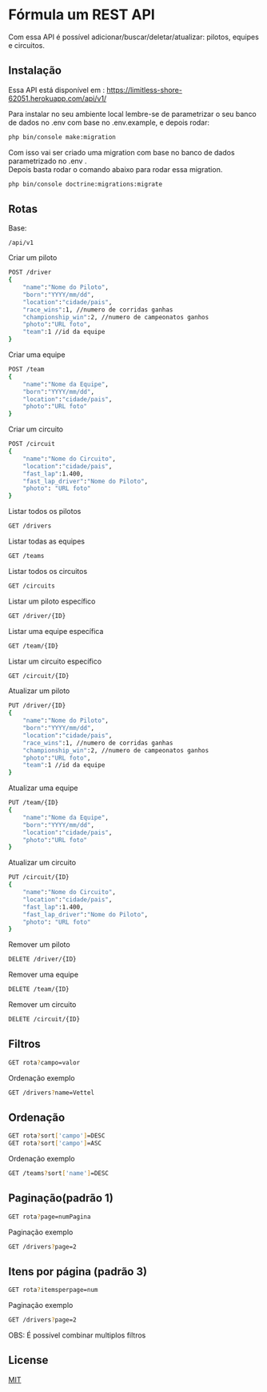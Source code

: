 # Fórmula um REST API

Com essa API é possível adicionar/buscar/deletar/atualizar:  pilotos, equipes e circuitos.

## Instalação

Essa API está disponível em : 
[https://limitless-shore-62051.herokuapp.com/api/v1/
](https://limitless-shore-62051.herokuapp.com/api/v1/)

Para instalar no seu ambiente local lembre-se de parametrizar o seu banco de dados no .env com base no .env.example, e depois rodar:

```bash
php bin/console make:migration
```
Com isso vai ser criado uma migration com base no banco de dados parametrizado no .env .\
Depois basta rodar o comando abaixo para rodar essa migration.
```bash
php bin/console doctrine:migrations:migrate
```

## Rotas
Base:
``` 
/api/v1
```
Criar um piloto 
```bash
POST /driver
{
	"name":"Nome do Piloto",
	"born":"YYYY/mm/dd",
	"location":"cidade/pais",
	"race_wins":1, //numero de corridas ganhas
	"championship_win":2, //numero de campeonatos ganhos
	"photo":"URL foto",
	"team":1 //id da equipe
}
```
Criar uma equipe
```bash
POST /team
{
	"name":"Nome da Equipe",
	"born":"YYYY/mm/dd",
	"location":"cidade/pais",
	"photo":"URL foto"
}
```
Criar um circuito
```bash
POST /circuit
{
	"name":"Nome do Circuito",
	"location":"cidade/pais",
	"fast_lap":1.400,
	"fast_lap_driver":"Nome do Piloto",
	"photo": "URL foto"
}
```
Listar todos os pilotos
```bash
GET /drivers
```
Listar todas as equipes
```bash
GET /teams
```
Listar todos os circuitos
```bash
GET /circuits
```
Listar um piloto específico
```bash
GET /driver/{ID}
```
Listar uma equipe específica
```bash
GET /team/{ID}
```
Listar um circuito específico
```bash
GET /circuit/{ID}
```
Atualizar um piloto 
```bash
PUT /driver/{ID}
{
	"name":"Nome do Piloto",
	"born":"YYYY/mm/dd",
	"location":"cidade/pais",
	"race_wins":1, //numero de corridas ganhas
	"championship_win":2, //numero de campeonatos ganhos
	"photo":"URL foto",
	"team":1 //id da equipe
}
```
Atualizar uma equipe
```bash
PUT /team/{ID}
{
	"name":"Nome da Equipe",
	"born":"YYYY/mm/dd",
	"location":"cidade/pais",
	"photo":"URL foto"
}
```
Atualizar um circuito
```bash
PUT /circuit/{ID}
{
	"name":"Nome do Circuito",
	"location":"cidade/pais",
	"fast_lap":1.400,
	"fast_lap_driver":"Nome do Piloto",
	"photo": "URL foto"
}
```
Remover um piloto 
```bash
DELETE /driver/{ID}
```
Remover uma equipe 
```bash
DELETE /team/{ID}
```
Remover um circuito
```bash
DELETE /circuit/{ID}
```

## Filtros
```bash
GET rota?campo=valor
```
Ordenação exemplo
```bash
GET /drivers?name=Vettel
```

## Ordenação
```bash
GET rota?sort['campo']=DESC
GET rota?sort['campo']=ASC
```
Ordenação exemplo
```bash
GET /teams?sort['name']=DESC
```

## Paginação(padrão 1)
```bash
GET rota?page=numPagina
```
Paginação exemplo
```bash
GET /drivers?page=2
```

## Itens por página (padrão 3)
```bash
GET rota?itemsperpage=num
```
Paginação exemplo
```bash
GET /drivers?page=2
```
OBS: É possível combinar multiplos filtros

## License
[MIT](https://choosealicense.com/licenses/mit/)

